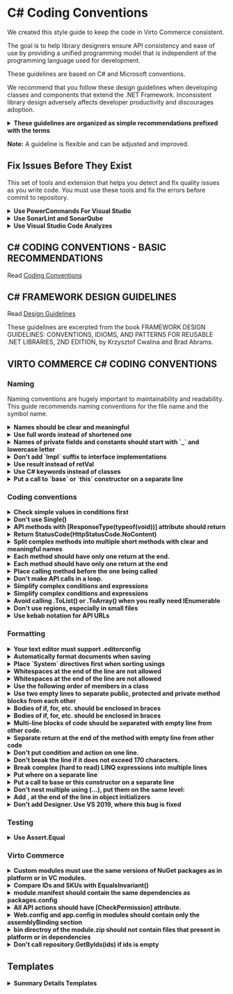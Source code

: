 # C# Coding Conventions
We created this style guide to keep the code in Virto Commerce consistent.

The goal is to help library designers ensure API consistency and ease of use by providing a unified programming model that is independent of the programming language used for development.

These guidelines are based on C# and Microsoft conventions.

We recommend that you follow these design guidelines when developing classes and components that extend the .NET Framework. Inconsistent library design adversely affects developer productivity and discourages adoption.

<details>
	<summary><b>These guidelines are organized as simple recommendations prefixed with the terms</b></summary>

These guidelines are organized as simple recommendations prefixed with the terms: 

**Do** is one that should always be followed. Always might be a bit too strong of a word. Guidelines that literally should always be followed are extremely rare. On the other hand, you need a really unusual case for breaking a Do guideline.

**Consider** guidelines should generally be followed. If you fully understand the meaning behind the guideline and have a good reason to deviate, then do so. Please strive to be consistent.

**Avoid** indicates something you should almost never do. Code examples to avoid have an unmistakable red header.

**Do not** Just don't do it.

**Why?** gives reasons for following the previous recommendations.
</details>

**Note:** A guideline is flexible and can be adjusted and improved.

## Fix Issues Before They Exist
This set of tools and extension that helps you detect and fix quality issues as you write code. 
You must use these tools and fix the errors before commit to repository.

<details>
	<summary><b>Use PowerCommands For Visual Studio</b></summary>

[Install Productivity Power Tools](https://marketplace.visualstudio.com/items?itemName=VisualStudioPlatformTeam.PowerCommandsforVisualStudio)

Go to “Tools > Options > Productivity Power Tools > PowerCommands” and Enable “Format documents on save” and “Remove and Sort Usings on save”.
</details>

<details>
	<summary><b>Use SonarLint and SonarQube</b></summary>
   
[SonarLint](https://www.sonarlint.org/) is an IDE extension that helps you detect and fix quality issues as you write code.
Like a spell checker, SonarLint squiggles flaws so that they can be fixed before committing code.

[Install SonarLint in Visual Studio](https://marketplace.visualstudio.com/items?itemName=SonarSource.SonarLintforVisualStudio2017)

[List of C# rules](https://rules.sonarsource.com/csharp)
</details>

<details>
	<summary><b>Use Visual Studio Code Analyzes</b></summary>
   
We recommend to use  use the Microsoft Rules rule set to focus on the most critical problems in your code, including potential security holes, application crashes, and other important logic and design errors. 

Go to "Visual Studio > Analyze > Run Code Analysis > On Solution".

[List of rules](https://docs.microsoft.com/en-us/visualstudio/code-quality/all-rules-rule-set?view=vs-2017)
</details>

## C# CODING CONVENTIONS - BASIC RECOMMENDATIONS
Read [Coding Conventions](https://docs.microsoft.com/en-us/dotnet/csharp/programming-guide/inside-a-program/coding-conventions)

## C# FRAMEWORK DESIGN GUIDELINES
Read [Design Guidelines](https://docs.microsoft.com/en-us/dotnet/standard/design-guidelines/)

These guidelines are excerpted from the book FRAMEWORK DESIGN GUIDELINES: CONVENTIONS, IDIOMS, AND PATTERNS FOR REUSABLE .NET LIBRARIES, 2ND EDITION, by Krzysztof Cwalina and Brad Abrams. 

## VIRTO COMMERCE C# CODING CONVENTIONS

### Naming
Naming conventions are hugely important to maintainability and readability. This guide recommends naming conventions for the file name and the symbol name.

<details>
	<summary><b>Names should be clear and meaningful</b></summary>
   
   1. Names should be clear and meaningful. 
   1. Good names replace comments in most cases.
   1. Good names allow to read the code like a book.
   
   **Bad**
   
   ```csharp
   var dataFromDb = db.GetFromService().ToList();
   
   ```

   **Good**
   
   ```csharp
   var listOfEmployee = _employeeService.GetEmployees().ToList();
   ```
</details>

<details>
	<summary><b>Use full words instead of shortened one</b></summary>
   
   **Do** Use full words instead of shortened one.
   
   **Bad**
   
   ```csharp
   var lEmpl = ...
   var val = ...
   var resp = ...
   ```

   **Good**
   
   ```csharp
   var listOfEmployee = ...
   var value = ...
   var response = ...
   ```
</details>

<details>
	<summary><b>Names of private fields and constants should start with `_` and lowercase letter</b></summary>
   
   **Do** Names of private fields and constants should start with `_` and lowercase letter. 
   This is the only case when `_` can be used in names.
   
   **Bad**
   
   ```csharp
   private int DaySinceModification;
   
   ```

   **Good**
   
   ```csharp
   private int _daySinceModification;
   ```
</details>

<details>
	<summary><b>Don't add `Impl` suffix to interface implementations</b></summary>
   
   **Don't** add `Impl` suffix to interface implementations.
   
   **Bad**
   
   ```csharp
   public class CatalogServiceImpl: ICatalogService
   
   ```

   **Good**
   
   ```csharp
   public class CatalogService: ICatalogService
   ```
</details>

<details>
	<summary><b>Use result instead of retVal</b></summary>
   
   **Do** Use **result** instead of **retVal**.
   
   **Bad**
   
   ```csharp
   var retVal = ...;
   
   ```

   **Good**
   
   ```csharp
   var result = ...;
   ```
</details>

<details>
	<summary><b>Use C# keywords instead of classes</b></summary>
   
  **Do** Use C# keywords instead of classes:.
   
   **Bad**
   
   ```csharp
   String fullName = ...;
   Int32 counter = ...;   
   ```
   
   **Good**
   
   ```csharp
   string fullName = ...;
   int counter = ...;
   ```
</details>

<details>
	<summary><b>Put a call to `base` or `this` constructor on a separate line</b></summary>
   
  **Do** Put a call to `base` or `this` constructor on a separate line.
   
   **Bad**
   
   ```csharp
   public MyClass(string argument): base(argument)
   ```
   
   **Good**
   
   ```csharp
   public MyClass(string argument):
      base(argument)
   ```
</details>


### Coding conventions	

<details>
	<summary><b>Check simple values in conditions first</b></summary>
   
  **Consider** Check simple values in conditions first.
   
   **Bad**
   
   ```csharp
   if (GetSomeValue() > 0 && isActive)
   ```
   
   **Good**
   
   ```csharp
   if (isActive && GetSomeValue() > 0)
   ```
</details>


<details>
	<summary><b>Don't use Single()</b></summary>
   
  **Don't** use Single(). Or if you do, handle exceptions
   
   **Bad**
   
   ```csharp
   var manager = _employeeService.GetEmployees().Single();
   ```
   
   **Good**
   
   ```csharp
   var manager = _employeeService.GetEmployees().First();
   ```
</details>

<details>
	<summary><b>API methods with [ResponseType(typeof(void))] attribute should return</b></summary>
   
  **Do** API methods with [ResponseType(typeof(void))] attribute should return

</details>

<details>
	<summary><b>Return StatusCode(HttpStatusCode.NoContent)</b></summary>
   
  **Do** Return StatusCode(HttpStatusCode.NoContent), not Ok()
   
</details>

<details>
	<summary><b>Split complex methods into multiple short methods with clear and meaningful names</b></summary>
   
  **Do** Split complex methods into multiple short methods with clear and meaningful names.
</details>

<details>
	<summary><b>Each method should have only one return at the end.</b></summary>
   
  **Do** Each method should have only one return at the end.
   
   **Bad**
   
   ```csharp
   if(!isActive)
      return;
      
   return;
   ```
   
   **Good**
   
   ```csharp
   if(isActive)
   {
   }
      
   return;
   ```
</details>

<details>
	<summary><b>Each method should have only one return at the end</b></summary>
   
  **Do** Each method should have only one return at the end.
</details>   

<details>
	<summary><b>Place calling method before the one being called</b></summary>
   
  **Do** If one method calls another, place calling method before the one being called.
</details>   

<details>
	<summary><b>Don't make API calls in a loop.</b></summary>
   
  **Don't** make API calls in a loop.
</details>   

<details>
	<summary><b>Simplify complex conditions and expressions</b></summary>
   
  **Do** Simplify complex conditions and expressions by creating intermediate variables with clear and meaningful names.
</details> 

<details>
	<summary><b>Simplify complex conditions and expressions</b></summary>
   
  **Do** Simplify complex conditions and expressions by creating intermediate variables with clear and meaningful names.
</details> 

<details>
	<summary><b>Avoid calling .ToList() or .ToArray() when you really need IEnumerable</b></summary>
   
  **Don't** Call .ToList() or .ToArray() when you really need IEnumerable.
</details> 

<details>
	<summary><b>Don't use regions, especially in small files</b></summary>
   
  **Don't** use regions (#region), especially in small files. You have to expand each region before reading the code.
</details> 

<details>
	<summary><b>Use kebab notation for API URLs</b></summary>
   
  **Do** Use kebab notation for API URLs.
   
   **Bad**
   
   ```
   fulfillment-centers
   ```
   
   **Good**
   
   ```
   fulfillmentCenters
   ```
</details> 

### Formatting
<details>
	<summary><b>Your text editor must support .editorconfig</b></summary>
   
  **Do** Your text editor must support .editorconfig.

</details>

<details>
	<summary><b>Automatically format documents when saving</b></summary>
   
  **Do** Automatically format documents when saving
   
   1. Install PowerCommandsforVisualStudio
   1. Go to Tools > Options > Productivity Power Tools > PowerCommands
   1. Enable Format documents on save and Remove and Sort Usings on save

</details>

<details>
	<summary><b>Place `System` directives first when sorting usings</b></summary>
   
   **Do** Place `System` directives first when sorting usings
   
   **Bad**
   
   ```csharp
   using Nest;
   using VirtoCommerce.Domain.Search
   using System.Globalization;
   ```
   
   **Good**
   
   ```csharp
   using System.Globalization;
   using Nest;
   using VirtoCommerce.Domain.Search
   ```
</details>

<details>
	<summary><b>Whitespaces at the end of the line are not allowed</b></summary>
   
  **Don't** Whitespaces at the end of the line are not allowed.

</details>

<details>
	<summary><b>Whitespaces at the end of the line are not allowed</b></summary>
   
  **Don't** Whitespaces at the end of the line are not allowed.

</details>

<details>
	<summary><b>Use the following order of members in a class</b></summary>
   
   **Consider** Use the following order of members in a class:
   
1. constants
1. private fields
1. constructors
1. public properties
1. protected properties
1. public methods
1. protected methods
1. private methods

</details>

<details>
	<summary><b>Use two empty lines to separate public, protected and private method blocks from each other</b></summary>
   
   **Do** Use two empty lines to separate public, protected and private method blocks from each other.

</details>
 
<details>
	<summary><b>Bodies of if, for, etc. should be enclosed in braces</b></summary>
   
   **Do** Bodies of if, for, etc. should be enclosed in braces.

</details>
 
<details>
	<summary><b>Bodies of if, for, etc. should be enclosed in braces</b></summary>
   
   **Do** Bodies of if, for, etc. should be enclosed in braces.

</details>

<details>
	<summary><b>Multi-line blocks of code should be separated with empty line from other code.</b></summary>
   
   **Do** Multi-line blocks of code should be separated with empty line from other code.

</details>

<details>
	<summary><b>Separate return at the end of the method with empty line from other code</b></summary>
   
   **Do** Separate return at the end of the method with empty line from other code.

</details>

<details>
	<summary><b>Don't put condition and action on one line.</b></summary>
   
   **Don't** put condition and action on one line.

</details>

<details>
	<summary><b>Don't break the line if it does not exceed 170 characters.</b></summary>
   
   **Don't** break the line if it does not exceed 170 characters.
</details>

<details>
	<summary><b>Break complex (hard to read) LINQ expressions into multiple lines</b></summary>
   
   **Do** Break complex (hard to read) LINQ expressions into multiple lines

   **Good**
   
   ```csharp
   var names = repository.Items
    .Where(x => x.IsActive && ids.Contains(x.Id)
    .Select(x => x.Name)
    .ToArray();
   ```
</details>

<details>
	<summary><b>Put where on a separate line</b></summary>
   
   **Do** Put where on a separate line

   **Good**
   
   ```csharp
   public void Parse<T>(string input)
      where T: new()
   ```
</details>

<details>
	<summary><b>Put a call to base or this constructor on a separate line</b></summary>
   
   **Do** Put a call to base or this constructor on a separate line

   **Good**
   
   ```csharp
   public MyClass(string argument)
    : base(argument)
   ```
</details>

<details>
	<summary><b>Don't nest multiple using (...), put them on the same level:</b></summary>
   
   **Don't** nest multiple using (...), put them on the same level:

   **Good**
   
   ```csharp
   using(var disposable1 = ...)
      using(var disposable2 = ...)
      {
          ...
      }
   ```
</details>

<details>
	<summary><b>Add , at the end of the line in object initializers</b></summary>
   
   **Do** Add , at the end of the line in object initializers.
   This will reduce the number of modified lines in the next pull request.

   **Good**
   
   ```csharp
   var criteria = new SearchCriteria
   {
       Skip = 0,
       Take = 10,
   };
   ```
</details>

<details>
	<summary><b>Don't add <SubType>Designer</SubType>. Use VS 2019, where this bug is fixed</b></summary>
   
   **Don't** add <SubType>Designer</SubType>. Use VS 2019, where this bug is fixed.
</details>

### Testing

<details>
	<summary><b>Use Assert.Equal</b></summary>
   **Do** Use Assert.Equal(expected, actual) instead of Assert.True(actual == expected)
</details>

### Virto Commerce
<details>
	<summary><b>Custom modules must use the same versions of NuGet packages as in platform or in VC modules.</b></summary>
   
  **Do** Custom modules must use the same versions of NuGet packages as in platform or in VC modules.

</details>

<details>
	<summary><b>Compare IDs and SKUs with EqualsInvariant()</b></summary>
   
  **Do** Compare IDs and SKUs with EqualsInvariant()

</details>

<details>
	<summary><b>module.manifest should contain the same dependencies as packages.config</b></summary>
   
  **Do** module.manifest should contain the same dependencies as packages.config.

</details>

<details>
	<summary><b>All API actions should have [CheckPermission] attribute.</b></summary>
   
  **Do** All API actions should have [CheckPermission] attribute.
   
   **Good**
   
   ```csharp
   [CheckPermission(Permission = ThumbnailPredefinedPermissions.Create)]
   public IHttpActionResult Create(ThumbnailOption option)
   {
      _thumbnailOptionService.SaveOrUpdate(new[] { option });
   return Ok(option);
   }
   ```

</details>

<details>
	<summary><b>Web.config and app.config in modules should contain only the assemblyBinding section</b></summary>
   
  **Do** Web.config and app.config in modules should contain only the assemblyBinding section
</details>

<details>
	<summary><b>bin directroy of the module.zip should not contain files that present in platform or in dependencies</b></summary>
   
  **Do** bin directroy of the module.zip should not contain files that present in platform or in dependencies. Use module.ignore to exclude them from the ZIP.
</details>

<details>
	<summary><b>Don't call repository.GetByIds(ids) if ids is empty</b></summary>
   
  **Don't** call repository.GetByIds(ids) if ids is empty.
</details>

## Templates
<details>
	<summary><b>Summary Details Templates</b></summary>
   
   **Do** More Details Templates
   
   **Bad**
   
   ```csharp
   BAD CODE HERE 
   ```
   
   **Good**
   
   ```csharp
   GOOD CODE HERE
   ```
</details>







